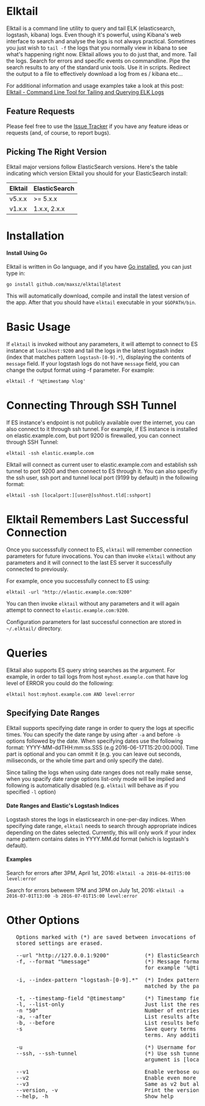 # Elktail

Elktail is a command line utility to query and tail ELK (elasticsearch, logstash, kibana) logs. Even though it's powerful, using Kibana's web interface to search and analyse the logs is not always practical. Sometimes you just wish to `tail -f` the logs that you normally view in kibana to see what's happening right now. Elktail allows you to do just that, and more. Tail the logs. Search for errors and specific events on commandline. Pipe the search results to any of the standard unix tools.  Use it in scripts. Redirect the output to a file to effectively download a log from es / kibana etc...

For additional information and usage examples take a look at this post: [Elktail - Command Line Tool for Tailing and Querying ELK Logs](http://knes1.github.io/blog/2016/2016-03-06-elktail-command-line-tool-for-tailing-and-querying-ELK-logs.html)

## Feature Requests

Please feel free to use the [Issue Tracker](https://github.com/knes1/elktail/issues) if you have any feature ideas or requests (and, of course, to report bugs).

## Picking The Right Version

Elktail major versions follow ElasticSearch versions. Here's the table indicating which version Elktail you should for your  ElasticSearch install:

| Elktail       | ElasticSearch |
| ------------- | ------------- |
| v5.x.x        | >= 5.x.x      |
| v1.x.x        | 1.x.x, 2.x.x  |

# Installation

#### Install Using Go

Elktail is written in Go language, and if you have [Go installed](https://golang.org/doc/install#install), you can just type in:

`go install github.com/maxsz/elktail@latest`

This will automatically download, compile and install the latest version of the app.
After that you should have `elktail` executable in your `$GOPATH/bin`.

# Basic Usage

If `elktail` is invoked without any parameters, it will attempt to connect to ES instance at `localhost:9200` and tail the logs in the latest logstash index (index that matches pattern `logstash-[0-9].*`), displaying the contents of `message` field. If your logstash logs do not have `message` field, you can change the output format using -f parameter. For example:

`elktail -f '%@timestamp %log'`

# Connecting Through SSH Tunnel

If ES instance's endpoint is not publicly available over the internet, you can also connect to it through ssh tunnel. For example, if ES instance is installed on elastic.example.com, but port 9200 is firewalled, you can connect through SSH Tunnel:

`elktail -ssh elastic.example.com`

Elktail will connect as current user to elastic.example.com and establish ssh tunnel to port 9200 and then connect to ES through it.
You can also specifiy the ssh user, ssh port and tunnel local port (9199 by default) in the following format: 

`elktail -ssh [localport:][user@]sshhost.tld[:sshport]`


# Elktail Remembers Last Successful Connection

Once you successsfully connect to ES, `elktail` will remember connection parameters for future invocations. You can than invoke `elktail` without any parameters and it will connect to the last ES server it successfully connected to previously.

For example, once you successfully connect to ES using:

`elktail -url "http://elastic.example.com:9200"`

You can then invoke `elktail` without any parameters and it will again attempt to connect to `elastic.example.com:9200`.

Configuration parameters for last successful connection are stored in `~/.elktail/` directory.


# Queries

Elktail also supports ES query string searches as the argument. For example, in order to tail logs from host `myhost.example.com` that have log level of ERROR you could do the following:

`elktail host:myhost.example.com AND level:error`

## Specifying Date Ranges

Elktail supports specifying date range in order to query the logs at specific times. You can specify the date range by using after `-a` and before `-b` options followed by the date. When specifying dates use the following format: YYYY-MM-ddTHH:mm:ss.SSS (e.g 2016-06-17T15:20:00.000). Time part is optional and you can ommit it (e.g. you can leave out seconds, miliseconds, or the whole time part and only specify the date).

Since tailing the logs when using date ranges does not really make sense, when you spacify date range options list-only mode will be implied and following is automatically disabled (e.g. `elktail` will behave as if you specified `-l` option)

#### Date Ranges and Elastic's Logstash Indices

Logstash stores the logs in elasticsearch in one-per-day indices. When specifying date range, `elktail` needs to search through appropriate indices depending on the dates selected. Currently, this will only work if your index name pattern contains dates in YYYY.MM.dd format (which is logstash's default). 

#### Examples

Search for errors after 3PM, April 1st, 2016:
`elktail -a 2016-04-01T15:00 level:error`

Search for errors betweem 1PM and 3PM on July 1st, 2016:
`elktail -a 2016-07-01T13:00 -b 2016-07-01T15:00 level:error`


# Other Options


<pre>
   Options marked with (*) are saved between invocations of the command. Each time you specify an option marked with (*) previously
   stored settings are erased.
   
   --url "http://127.0.0.1:9200"           (*) ElasticSearch URL
   -f, --format "%message"                 (*) Message format for the entries - field names are referenced using % sign,
                                           for example '%@timestamp %message'
                                          
   -i, --index-pattern "logstash-[0-9].*"  (*) Index pattern - elktail will attempt to tail only the latest of logstash's indexes
                                           matched by the pattern
                                          
   -t, --timestamp-field "@timestamp"      (*) Timestamp field name used for tailing entries
   -l, --list-only                         Just list the results once, do not follow
   -n "50"                                 Number of entries fetched initially
   -a, --after                             List results after specified date (example: -a "2016-06-17T15:00")
   -b, --before                            List results before specified date (example: -b "2016-06-17T15:00")
   -s                                      Save query terms - next invocation of elktail (without parameters) will use saved query
                                           terms. Any additional terms specified will be applied with AND operator to saved terms
                                           
   -u                                      (*) Username for http basic auth, password is supplied over password prompt
   --ssh, --ssh-tunnel                     (*) Use ssh tunnel to connect. Format for the 
                                           argument is [localport:][user@]sshhost.tld[:sshport]
                                          
   --v1                                    Enable verbose output (for debugging)
   --v2                                    Enable even more verbose output (for debugging)
   --v3                                    Same as v2 but also trace requests and responses (for debugging)
   --version, -v                           Print the version
   --help, -h                              Show help
   
</pre>
